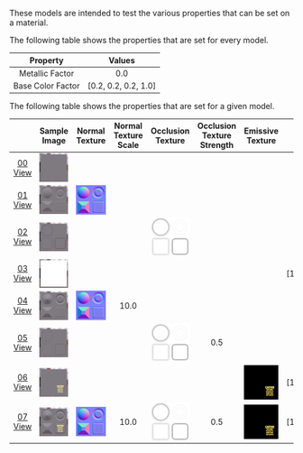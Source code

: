 These models are intended to test the various properties that can be set on a material.  

The following table shows the properties that are set for every model.  

| Property | **Values** |
| :---: | :---: |
| Metallic Factor | 0.0 |
| Base Color Factor | [0.2,&nbsp;0.2,&nbsp;0.2,&nbsp;1.0] |

 
The following table shows the properties that are set for a given model.  

|   | Sample Image | Normal Texture | Normal Texture Scale | Occlusion Texture | Occlusion Texture Strength | Emissive Texture | Emissive Factor |
| :---: | :---: | :---: | :---: | :---: | :---: | :---: | :---: |
| [00](Material_00.gltf)<br>[View](https://bghgary.github.io/glTF-Asset-Generator/Preview/BabylonJS/?fileName=Material_00.gltf) | [<img src="Figures/Thumbnails/Material_00.png" align="middle">](SampleImages/Material_00.png) |   |   |   |   |   |   |
| [01](Material_01.gltf)<br>[View](https://bghgary.github.io/glTF-Asset-Generator/Preview/BabylonJS/?fileName=Material_01.gltf) | [<img src="Figures/Thumbnails/Material_01.png" align="middle">](SampleImages/Material_01.png) | [<img src="Figures/Thumbnails/Normal_Plane.png" align="middle">](Figures/Textures/Normal_Plane.png) |   |   |   |   |   |
| [02](Material_02.gltf)<br>[View](https://bghgary.github.io/glTF-Asset-Generator/Preview/BabylonJS/?fileName=Material_02.gltf) | [<img src="Figures/Thumbnails/Material_02.png" align="middle">](SampleImages/Material_02.png) |   |   | [<img src="Figures/Thumbnails/Occlusion_Plane.png" align="middle">](Figures/Textures/Occlusion_Plane.png) |   |   |   |
| [03](Material_03.gltf)<br>[View](https://bghgary.github.io/glTF-Asset-Generator/Preview/BabylonJS/?fileName=Material_03.gltf) | [<img src="Figures/Thumbnails/Material_03.png" align="middle">](SampleImages/Material_03.png) |   |   |   |   |   | [1.0,&nbsp;1.0,&nbsp;1.0] |
| [04](Material_04.gltf)<br>[View](https://bghgary.github.io/glTF-Asset-Generator/Preview/BabylonJS/?fileName=Material_04.gltf) | [<img src="Figures/Thumbnails/Material_04.png" align="middle">](SampleImages/Material_04.png) | [<img src="Figures/Thumbnails/Normal_Plane.png" align="middle">](Figures/Textures/Normal_Plane.png) | 10.0 |   |   |   |   |
| [05](Material_05.gltf)<br>[View](https://bghgary.github.io/glTF-Asset-Generator/Preview/BabylonJS/?fileName=Material_05.gltf) | [<img src="Figures/Thumbnails/Material_05.png" align="middle">](SampleImages/Material_05.png) |   |   | [<img src="Figures/Thumbnails/Occlusion_Plane.png" align="middle">](Figures/Textures/Occlusion_Plane.png) | 0.5 |   |   |
| [06](Material_06.gltf)<br>[View](https://bghgary.github.io/glTF-Asset-Generator/Preview/BabylonJS/?fileName=Material_06.gltf) | [<img src="Figures/Thumbnails/Material_06.png" align="middle">](SampleImages/Material_06.png) |   |   |   |   | [<img src="Figures/Thumbnails/Emissive_Plane.png" align="middle">](Figures/Textures/Emissive_Plane.png) | [1.0,&nbsp;1.0,&nbsp;1.0] |
| [07](Material_07.gltf)<br>[View](https://bghgary.github.io/glTF-Asset-Generator/Preview/BabylonJS/?fileName=Material_07.gltf) | [<img src="Figures/Thumbnails/Material_07.png" align="middle">](SampleImages/Material_07.png) | [<img src="Figures/Thumbnails/Normal_Plane.png" align="middle">](Figures/Textures/Normal_Plane.png) | 10.0 | [<img src="Figures/Thumbnails/Occlusion_Plane.png" align="middle">](Figures/Textures/Occlusion_Plane.png) | 0.5 | [<img src="Figures/Thumbnails/Emissive_Plane.png" align="middle">](Figures/Textures/Emissive_Plane.png) | [1.0,&nbsp;1.0,&nbsp;1.0] |
 
